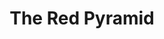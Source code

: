 ---
title: The Red Pyramid
authors: Rick Riordan
image: https://i.gr-assets.com/images/S/compressed.photo.goodreads.com/books/1366227978l/7090447.jpg
link: https://www.goodreads.com/book/show/7090447-the-red-pyramid?ac=1&from_search=true&qid=7bgNuwnXLQ&rank=1
---